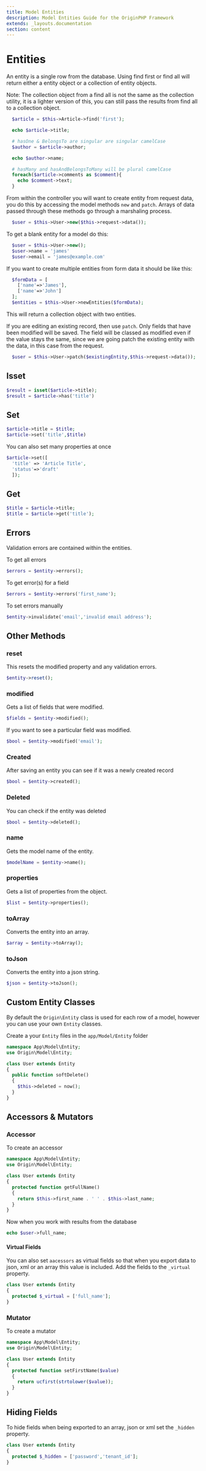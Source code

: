 ```yaml
---
title: Model Entities
description: Model Entities Guide for the OriginPHP Framework
extends: _layouts.documentation
section: content
---
```

# Entities

An entity is a single row from the database. Using find first or find all will return either a entity object or a collection of entity objects. 

Note: The collection object from a find all is not the same as the collection utility, it is a lighter version of this, you can still pass the results from find all to a collection object.

```php
  $article = $this->Article->find('first');

  echo $article->title;

  # hasOne & BelongsTo are singular are singular camelCase
  $author = $article->author;

  echo $author->name;

  # hasMany and hasAndBelongsToMany will be plural camelCase
  foreach($article->comments as $comment){
    echo $comment->text;
  }

```

From within the controller you will want to create entity from request data, you do this by accessing the model methods `new` and `patch`. Arrays of data passed through these methods go through a marshaling process.

```php 
  $user = $this->User->new($this->request->data());
```

To get a blank entity for a model do this:

```php
  $user = $this->User->new();
  $user->name = 'james'
  $user->email = 'james@example.com'
```

If you want to create multiple entities from form data it should be like this:

```php 
  $formData = [
    ['name'=>'James'],
    ['name'=>'John']
  ];
  $entities = $this->User->newEntities($formData);
```

This will return a collection object with two entities.

If you are editing an existing record, then use `patch`. Only fields that have been modified will be
saved. The field will be classed as modified even if the value stays the same, since we are going patch the existing  entity with the data, in this case from the request.

```php 
  $user = $this->User->patch($existingEntity,$this->request->data());
```

## Isset

```php
$result = isset($article->title);
$result = $article->has('title')
```



## Set

```php
$article->title = $title;
$article->set('title',$title)
```

You can also set many properties at once

```php
$article->set([
  'title' => 'Article Title',
  'status'=>'draft'
  ]);
```

## Get

```php
$title = $article->title;
$title = $article->get('title');
```

## Errors

Validation errors are contained within the entities.

To get all errors

```php
$errors = $entity->errors();
```

To get error(s) for a field

```php
$errors = $entity->errors('first_name');
```

To set errors manually

```php
$entity->invalidate('email','invalid email address');
```

## Other Methods

### reset

This resets the modified property and any validation errors.

```php
$entity->reset();
```

### modified

Gets a list of fields that were modified.

```php
$fields = $entity->modified();
```

If you want to see a particular field was modified.


```php
$bool = $entity->modified('email');
```

### Created

After saving an entity you can see if it was a newly created record

```php
$bool = $entity->created();
```

### Deleted

You can check if the entity was deleted

```php
$bool = $entity->deleted();
```

### name

Gets the model name of the entity.

```php
$modelName = $entity->name();
```

### properties

Gets a list of properties from the object.

```php
$list = $entity->properties();
```

### toArray

Converts the entity into an array.

```php
$array = $entity->toArray();
```

### toJson

Converts the entity into a json string.

```php
$json = $entity->toJson();
```

## Custom Entity Classes

By default the `Origin\Entity` class is used for each row of a model, however you can use your own `Entity` classes.

Create a your `Entity` files in the `app/Model/Entity` folder

```php
namespace App\Model\Entity;
use Origin\Model\Entity;

class User extends Entity
{
  public function softDelete()
  {
    $this->deleted = now();
  }
}
```

## Accessors & Mutators

### Accessor

To create an accessor

```php
namespace App\Model\Entity;
use Origin\Model\Entity;

class User extends Entity
{
  protected function getFullName()
  {
    return $this->first_name . ' ' . $this->last_name;
  }
}
```

Now when you work with results from the database

```php
echo $user->full_name;
```

#### Virtual Fields

You can also set `aacessors` as virtual fields so that when you export data to json, xml or an array this value is included. Add the fields to the `_virtual` property.

```php
class User extends Entity
{
  protected $_virtual = ['full_name'];
}
```

### Mutator

To create a mutator

```php
namespace App\Model\Entity;
use Origin\Model\Entity;

class User extends Entity
{
  protected function setFirstName($value)
  {
    return ucfirst(strtolower($value));
  }
}
```

## Hiding Fields

To hide fields when being exported to an array, json or xml set the `_hidden` property.

```php
class User extends Entity
{
  protected $_hidden = ['password','tenant_id'];
}
```
